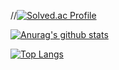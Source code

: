 

<!--
**styy1124/styy1124** is a ✨ _special_ ✨ repository because its `README.md` (this file) appears on your GitHub profile.

Here are some ideas to get you started:

- 🔭 I’m currently working on ...
- 🌱 I’m currently learning ...
- 👯 I’m looking to collaborate on ...
- 🤔 I’m looking for help with ...
- 💬 Ask me about ...
- 📫 How to reach me: ...
- 😄 Pronouns: ...
- ⚡ Fun fact: ...
-->

//[![Solved.ac Profile](http://mazassumnida.wtf/api/mini/generate_badge?boj=TAE-SEOP)](https://solved.ac/styy1124/)

[![Anurag's github stats](https://github-readme-stats.vercel.app/api?username=TAE-SEOP&count_private=true&show_icons=true&theme=radical)](https://github.com/anuraghazra/github-readme-stats) 

[![Top Langs](https://github-readme-stats.vercel.app/api/top-langs/?username=TAE-SEOP&layout=compact)](https://github.com/TAE-SEOP/github-readme-stats)
